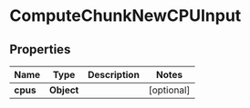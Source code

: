 
# ComputeChunkNewCPUInput

## Properties
Name | Type | Description | Notes
------------ | ------------- | ------------- | -------------
**cpus** | **Object** |  |  [optional]




